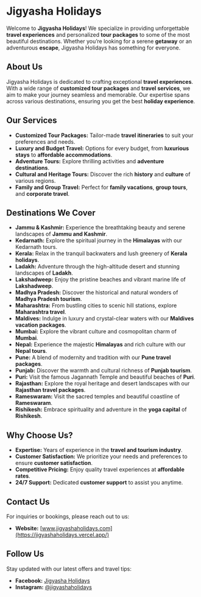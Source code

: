 # Jigyasha Holidays

Welcome to **Jigyasha Holidays**! We specialize in providing unforgettable **travel experiences** and personalized **tour packages** to some of the most beautiful destinations. Whether you’re looking for a serene **getaway** or an adventurous **escape**, Jigyasha Holidays has something for everyone.

## About Us

Jigyasha Holidays is dedicated to crafting exceptional **travel experiences**. With a wide range of **customized tour packages** and **travel services**, we aim to make your journey seamless and memorable. Our expertise spans across various destinations, ensuring you get the best **holiday experience**.

## Our Services

- **Customized Tour Packages:** Tailor-made **travel itineraries** to suit your preferences and needs.
- **Luxury and Budget Travel:** Options for every budget, from **luxurious stays** to **affordable accommodations**.
- **Adventure Tours:** Explore thrilling activities and **adventure destinations**.
- **Cultural and Heritage Tours:** Discover the rich **history** and **culture** of various regions.
- **Family and Group Travel:** Perfect for **family vacations**, **group tours**, and **corporate travel**.

## Destinations We Cover

- **Jammu & Kashmir:** Experience the breathtaking beauty and serene landscapes of **Jammu and Kashmir**.
- **Kedarnath:** Explore the spiritual journey in the **Himalayas** with our Kedarnath tours.
- **Kerala:** Relax in the tranquil backwaters and lush greenery of **Kerala holidays**.
- **Ladakh:** Adventure through the high-altitude desert and stunning landscapes of **Ladakh**.
- **Lakshadweep:** Enjoy the pristine beaches and vibrant marine life of **Lakshadweep**.
- **Madhya Pradesh:** Discover the historical and natural wonders of **Madhya Pradesh tourism**.
- **Maharashtra:** From bustling cities to scenic hill stations, explore **Maharashtra travel**.
- **Maldives:** Indulge in luxury and crystal-clear waters with our **Maldives vacation packages**.
- **Mumbai:** Explore the vibrant culture and cosmopolitan charm of **Mumbai**.
- **Nepal:** Experience the majestic **Himalayas** and rich culture with our **Nepal tours**.
- **Pune:** A blend of modernity and tradition with our **Pune travel packages**.
- **Punjab:** Discover the warmth and cultural richness of **Punjab tourism**.
- **Puri:** Visit the famous Jagannath Temple and beautiful beaches of **Puri**.
- **Rajasthan:** Explore the royal heritage and desert landscapes with our **Rajasthan travel packages**.
- **Rameswaram:** Visit the sacred temples and beautiful coastline of **Rameswaram**.
- **Rishikesh:** Embrace spirituality and adventure in the **yoga capital** of **Rishikesh**.

## Why Choose Us?

- **Expertise:** Years of experience in the **travel and tourism industry**.
- **Customer Satisfaction:** We prioritize your needs and preferences to ensure **customer satisfaction**.
- **Competitive Pricing:** Enjoy quality travel experiences at **affordable rates**.
- **24/7 Support:** Dedicated **customer support** to assist you anytime.

## Contact Us

For inquiries or bookings, please reach out to us:

- **Website:** [www.jigyashaholidays.com](https://jigyashaholidays.vercel.app/)

## Follow Us

Stay updated with our latest offers and travel tips:

- **Facebook:** [Jigyasha Holidays](https://www.facebook.com/people/Jigyasha-holidays/100063996222162/?mibextid=ZbWKwL)
- **Instagram:** [@jigyashaholidays](https://instagram.com/jigyasha_holidays?igshid=OGQ5ZDc2ODk2ZA==)

